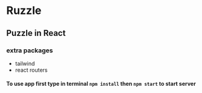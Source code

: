 # Ruzzle
## Puzzle in React

### extra packages
- tailwind
- react routers
#### To use app first type in terminal ```npm install``` then ```npm start``` to start server